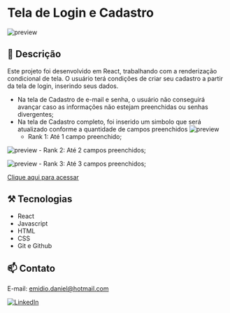 # Tela de Login e Cadastro

![preview](./assets/Icon-readme.png)

## 📄 Descrição

Este projeto foi desenvolvido em React, trabalhando com a renderização condicional de tela. O usuário terá condições de criar seu cadastro a partir da tela de login, inserindo seus dados.

- Na tela de Cadastro de e-mail e senha, o usuário não conseguirá avançar caso as informações não estejam preenchidas ou senhas divergentes;
- Na tela de Cadastro completo, foi inserido um simbolo que será atualizado conforme a quantidade de campos preenchidos
![preview](./assets/icon1.png)
    - Rank 1: Até 1 campo preenchido;

![preview](./assets/icon2.png)
    - Rank 2: Até 2 campos preenchidos;

![preview](./assets/icon3.png)
    - Rank 3: Até 3 campos preenchidos;

[Clique aqui para acessar](https://danielemidio1988.github.io/Portfolio)

## ⚒️ Tecnologias 

- React
- Javascript
- HTML
- CSS
- Git e Github

## 📫 Contato

E-mail: emidio.daniel@hotmail.com

[![LinkedIn](https://img.shields.io/badge/LinkedIn-0077B5?style=for-the-badge&logo=linkedin&logoColor=white)](https://www.linkedin.com/in/danielemidio1988/)